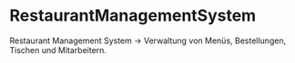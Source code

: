 # RestaurantManagementSystem
Restaurant Management System → Verwaltung von Menüs, Bestellungen, Tischen und Mitarbeitern.
